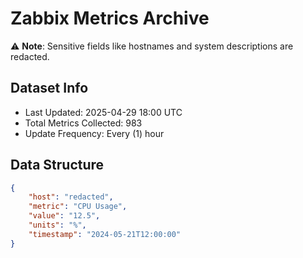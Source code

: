 # Zabbix Metrics Archive

⚠️ **Note**: Sensitive fields like hostnames and system descriptions are redacted.

## Dataset Info
- Last Updated: 2025-04-29 18:00 UTC
- Total Metrics Collected: 983
- Update Frequency: Every (1) hour

## Data Structure
```json
{
    "host": "redacted",
    "metric": "CPU Usage",
    "value": "12.5",
    "units": "%",
    "timestamp": "2024-05-21T12:00:00"
}
```
